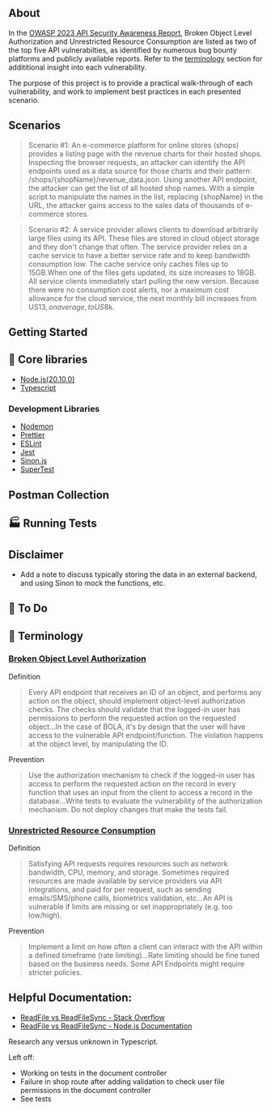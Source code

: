 ## About

In the [OWASP 2023 API Security Awareness Report](https://owasp.org/API-Security/editions/2023/en/0x03-introduction/), Broken Object Level Authorization and Unrestricted Resource Consumption are listed as two of the top five API vulnerabilties, as identified by numerous bug bounty platforms and publicly available reports. Refer to the [terminology](#🔖-terminology) section for addititional insight into each vulnerability.

The purpose of this project is to provide a practical walk-through of each vulnerability, and work to implement best practices in each presented scenario.

## Scenarios

> Scenario #1: An e-commerce platform for online stores (shops) provides a listing page with the revenue charts for their hosted shops. Inspecting the browser requests, an attacker can identify the API endpoints used as a data source for those charts and their pattern: /shops/{shopName}/revenue_data.json. Using another API endpoint, the attacker can get the list of all hosted shop names. With a simple script to manipulate the names in the list, replacing {shopName} in the URL, the attacker gains access to the sales data of thousands of e-commerce stores.

> Scenario #2: A service provider allows clients to download arbitrarily large files using its API. These files are stored in cloud object storage and they don't change that often. The service provider relies on a cache service to have a better service rate and to keep bandwidth consumption low. The cache service only caches files up to 15GB.When one of the files gets updated, its size increases to 18GB. All service clients immediately start pulling the new version. Because there were no consumption cost alerts, nor a maximum cost allowance for the cloud service, the next monthly bill increases from US$13, on average, to US$8k.

## Getting Started

## 🔧 Core libraries

- [Node.js(20.10.0)](https://nodejs.org/en)
- [Typescript](https://www.typescriptlang.org/)

### Development Libraries

- [Nodemon](https://nodemon.io/)
- [Prettier](https://prettier.io/)
- [ESLint](https://eslint.org)
- [Jest](https://jestjs.io)
- [Sinon.js](https://sinonjs.org)
- [SuperTest](https://www.npmjs.com/package/supertest)

## Postman Collection

## 🏭 Running Tests

## Disclaimer

- Add a note to discuss typically storing the data in an external backend, and using Sinon to mock the functions, etc.

## 🚧 To Do

## 🔖 Terminology

### [Broken Object Level Authorization](https://owasp.org/API-Security/editions/2023/en/0xa1-broken-object-level-authorization/)

Definition

> Every API endpoint that receives an ID of an object, and performs any action on the object, should implement object-level authorization checks. The checks should validate that the logged-in user has permissions to perform the requested action on the requested object...In the case of BOLA, it's by design that the user will have access to the vulnerable API endpoint/function. The violation happens at the object level, by manipulating the ID.

Prevention

> Use the authorization mechanism to check if the logged-in user has access to perform the requested action on the record in every function that uses an input from the client to access a record in the database...Write tests to evaluate the vulnerability of the authorization mechanism. Do not deploy changes that make the tests fail.

### [Unrestricted Resource Consumption](https://owasp.org/API-Security/editions/2023/en/0xa4-unrestricted-resource-consumption/)

Definition

> Satisfying API requests requires resources such as network bandwidth, CPU, memory, and storage. Sometimes required resources are made available by service providers via API integrations, and paid for per request, such as sending emails/SMS/phone calls, biometrics validation, etc...An API is vulnerable if limits are missing or set inappropriately (e.g. too low/high).

Prevention

> Implement a limit on how often a client can interact with the API within a defined timeframe (rate limiting)...Rate limiting should be fine tuned based on the business needs. Some API Endpoints might require stricter policies.

## Helpful Documentation:

- [ReadFile vs ReadFileSync - Stack Overflow](https://stackoverflow.com/questions/17604866/difference-between-readfile-and-readfilesync)
- [ReadFile vs ReadFileSync - Node.js Documentation](https://nodejs.org/dist/latest-v6.x/docs/api/fs.html#fs_fs_readfile_file_options_callback)

Research any versus unknown in Typescript.

Left off:
- Working on tests in the document controller
- Failure in shop route after adding validation to check user file permissions in the document controller
- See tests
